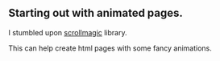 ## Starting out with animated pages.

I stumbled upon [scrollmagic](http://scrollmagic.io/) library.

This can help create html pages with some fancy animations.
